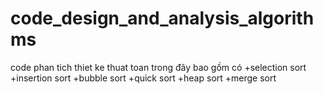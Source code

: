 # code_design_and_analysis_algorithms
code phan tich thiet ke thuat toan
trong đây bao gồm có
+selection sort
+insertion sort
+bubble sort
+quick sort
+heap sort
+merge sort
